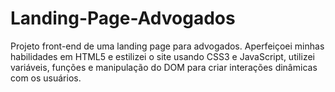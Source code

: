 # Landing-Page-Advogados
Projeto front-end de uma landing page para  advogados. Aperfeiçoei minhas habilidades em HTML5 e estilizei o site  usando CSS3  e JavaScript, utilizei variáveis, funções e  manipulação do DOM para criar interações dinâmicas com os  usuários. 

